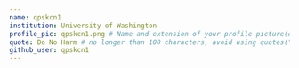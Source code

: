 ```yaml
---
name: qpskcn1
institution: University of Washington
profile_pic: qpskcn1.png # Name and extension of your profile picture(ex. mona.png) The picture must be squared and 544px on width and height.
quote: Do No Harm # no longer than 100 characters, avoid using quotes(") to guarantee the format remains the same.
github_user: qpskcn1
---
```

